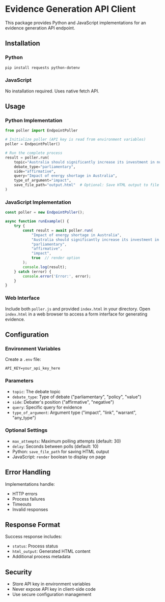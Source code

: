 # Evidence Generation API Client

This package provides Python and JavaScript implementations for an evidence generation API endpoint.

## Installation

### Python
```bash
pip install requests python-dotenv
```

### JavaScript
No installation required. Uses native fetch API.

## Usage

### Python Implementation
```python
from poller import EndpointPoller

# Initialize poller (API key is read from environment variables)
poller = EndpointPoller()

# Run the complete process
result = poller.run(
    topic="Australia should significantly increase its investment in nuclear energy",
    debate_type="parliamentary",
    side="affirmative",
    query="Impact of energy shortage in Australia",
    type_of_argument="impact",
    save_file_path="output.html"  # Optional: Save HTML output to file
)
```

### JavaScript Implementation
```javascript
const poller = new EndpointPoller();

async function runExample() {
    try {
        const result = await poller.run(
            "Impact of energy shortage in Australia",
            "Australia should significantly increase its investment in nuclear energy",
            "parliamentary",
            "affirmative",
            "impact",
            true  // render option
        );
        console.log(result);
    } catch (error) {
        console.error('Error:', error);
    }
}
```

### Web Interface
Include both `poller.js` and provided `index.html` in your directory. Open `index.html` in a web browser to access a form interface for generating evidence.

## Configuration

### Environment Variables
Create a `.env` file:
```
API_KEY=your_api_key_here
```

### Parameters
- `topic`: The debate topic
- `debate_type`: Type of debate ("parliamentary", "policy", "value")
- `side`: Debater's position ("affirmative", "negative")
- `query`: Specific query for evidence
- `type_of_argument`: Argument type ("impact", "link", "warrant", "any_type")

### Optional Settings
- `max_attempts`: Maximum polling attempts (default: 30)
- `delay`: Seconds between polls (default: 10)
- Python: `save_file_path` for saving HTML output
- JavaScript: `render` boolean to display on page

## Error Handling
Implementations handle:
- HTTP errors
- Process failures
- Timeouts
- Invalid responses

## Response Format
Success response includes:
- `status`: Process status
- `html_output`: Generated HTML content
- Additional process metadata

## Security
- Store API key in environment variables
- Never expose API key in client-side code
- Use secure configuration management
